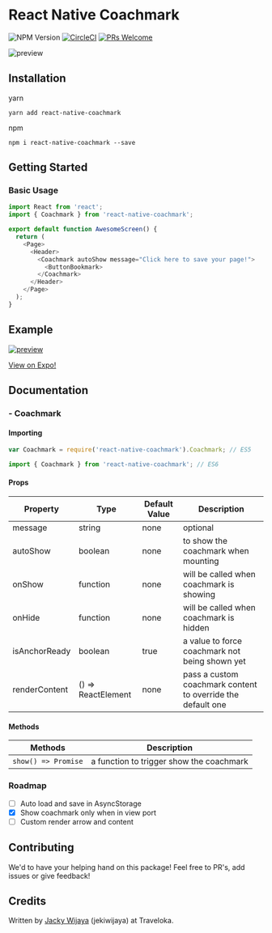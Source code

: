 # React Native Coachmark

![NPM Version](https://badge.fury.io/js/react-native-coachmark.svg) [![CircleCI](https://circleci.com/gh/traveloka/react-native-coachmark/tree/master.svg?style=shield&circle-token=ab2fa2d1fdea74636ee3132e16c82003cdc95383)](https://circleci.com/gh/traveloka/react-native-coachmark) [![PRs Welcome](https://img.shields.io/badge/PRs-welcome-brightgreen.svg?style=flat-square)](http://makeapullrequest.com)

![preview](docs/demo.gif)

## Installation

yarn

```
yarn add react-native-coachmark
```

npm

```
npm i react-native-coachmark --save
```

## Getting Started

### Basic Usage

```javascript
import React from 'react';
import { Coachmark } from 'react-native-coachmark';

export default function AwesomeScreen() {
  return (
    <Page>
      <Header>
        <Coachmark autoShow message="Click here to save your page!">
          <ButtonBookmark>
        </Coachmark>
      </Header>
    </Page>
  );
}
```

## Example

[![preview](https://i.ibb.co/n3VpkY4/Screen-Shot-2018-12-04-at-13-53-26.png)](https://snack.expo.io/@jekiwijaya/react-native-coachmark)

[View on Expo!](https://snack.expo.io/@jekiwijaya/react-native-coachmark)

## Documentation

### - Coachmark

#### Importing

```javascript
var Coachmark = require('react-native-coachmark').Coachmark; // ES5

import { Coachmark } from 'react-native-coachmark'; // ES6
```

#### Props

| Property      | Type               | Default Value | Description                                                 |
| ------------- | ------------------ | ------------- | ----------------------------------------------------------- |
| message       | string             | none          | optional                                                    |
| autoShow      | boolean            | none          | to show the coachmark when mounting                         |
| onShow        | function           | none          | will be called when coachmark is showing                    |
| onHide        | function           | none          | will be called when coachmark is hidden                     |
| isAnchorReady | boolean            | true          | a value to force coachmark not being shown yet              |
| renderContent | () => ReactElement | none          | pass a custom coachmark content to override the default one |

#### Methods

| Methods             | Description                              |
| ------------------- | ---------------------------------------- |
| `show() => Promise` | a function to trigger show the coachmark |

### Roadmap

- [ ] Auto load and save in AsyncStorage
- [x] Show coachmark only when in view port
- [ ] Custom render arrow and content

## Contributing

We'd to have your helping hand on this package! Feel free to PR's, add issues or give feedback!

## Credits

Written by [Jacky Wijaya](https://www.linkedin.com/in/jacky-wijaya-125b90b6/) (jekiwijaya) at Traveloka.
